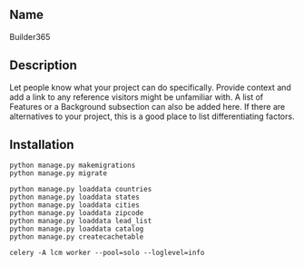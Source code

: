 ## Name
Builder365

## Description
Let people know what your project can do specifically. Provide context and add a link to any reference visitors might be unfamiliar with. A list of Features or a Background subsection can also be added here. If there are alternatives to your project, this is a good place to list differentiating factors.

## Installation
```
python manage.py makemigrations
python manage.py migrate

python manage.py loaddata countries
python manage.py loaddata states
python manage.py loaddata cities
python manage.py loaddata zipcode
python manage.py loaddata lead_list
python manage.py loaddata catalog
python manage.py createcachetable

celery -A lcm worker --pool=solo --loglevel=info
```